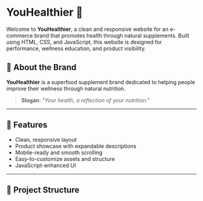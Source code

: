 # YouHealthier 🌿

Welcome to **YouHealthier**, a clean and responsive website for an e-commerce brand that promotes health through natural supplements. Built using HTML, CSS, and JavaScript, this website is designed for performance, wellness education, and product visibility.

## 🧬 About the Brand

**YouHealthier** is a superfood supplement brand dedicated to helping people improve their wellness through natural nutrition.  
> **Slogan**: *"Your health, a reflection of your nutrition."*

---

## 🚀 Features

- Clean, responsive layout
- Product showcase with expandable descriptions
- Mobile-ready and smooth scrolling
- Easy-to-customize assets and structure
- JavaScript-enhanced UI

---

## 📁 Project Structure

